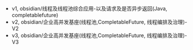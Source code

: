 - v1, obsidian/线程及线程池综合应用-以及请求及是否异步返回(Java, completablefuture)
- v2, obsidian/企业高并发基座(线程池,CompletableFuture, 线程编排及治理)-V2
- v3, obsidian/企业高并发基座(线程池,CompletableFuture, 线程编排及治理)-V3